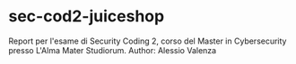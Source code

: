 # sec-cod2-juiceshop
Report per l'esame di Security Coding 2, corso del Master in Cybersecurity presso L'Alma Mater Studiorum.
Author: Alessio Valenza
